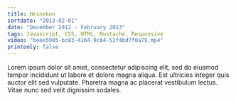 ```yaml
---
title: Heineken
sortdate: "2013-02-01"
date: "December 2012 - February 2013"
tags: Javascript, CSS, HTML, Mustache, Responsive
video: "beee5905-bc83-4164-9c64-51f4bd7f0a79.mp4"
printonly: false
---
```

Lorem ipsum dolor sit amet, consectetur adipiscing elit, sed do eiusmod tempor incididunt ut labore et dolore magna aliqua. Est ultricies integer quis auctor elit sed vulputate. Pharetra magna ac placerat vestibulum lectus. Vitae nunc sed velit dignissim sodales.
